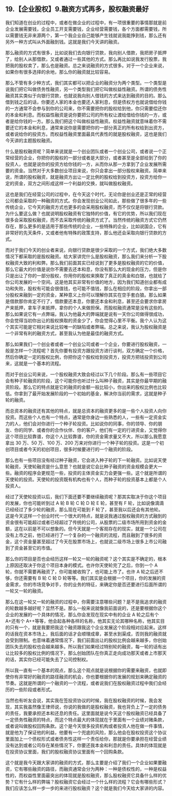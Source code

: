 ## 19.【企业股权】9.融资方式再多，股权融资最好
我们知道在创业的过程中，或者在做企业的过程中，有一项很重要的事情那就是前企业发展需要钱，企业员工开支需要钱，企业经营需要钱，各个方面都需要钱，所以需要钱无非来源两个，第一个我企业自己能够产生钱就说我能挣到钱，那么还有另外一种方式叫从外面融到钱。这就是我们今天讲的融资。


那么融资的方式有很多，比如说我们去向银行贷款，我向别人借款，我把房子抵押了，给别人从那借款，又或者通过一些其他的方式。那么再比如说我发行股票，我把我的股权卖了，那么也是融资。总之来说融资的方式很多。对于一个企业来说，如果你有很多选择的余地，那么你的融资就比较容易。


那么不管有多少种方式，我们其实都可以把企业的融资分为两个类型。一个类型是说我们把它叫做债务性融资，另一个类型我们把它叫做权益性融资。所谓的债务性融资其实类似于向银行贷款，也就说我向别人借钱的方式来达到融资的目的。那么借到钱之后的话，你要还人家的本金也要还人家利息，但是债权方也就说借给你钱的一方通常不会参与到你的公司来，你不需要把你的股权给到他，你只需要偿还你的本金和利息。而权益性融资是说你要把公司的所有权让渡给借给你钱的一方，或者是给你钱的一方。那么我们把这个叫做权益性融资。权益性融资就意味着你不需要还它的本金和利息，通常来说你是需要把你的一部分真正的所有权给到出资方，或者说给你的投资方。而权益性融资里面最具代表性的就是股权融资，这也是我们今天讲的主题股权融资。


什么是股权融资呢？简单来说就是一个创业团队或者一个创业公司，或者说一个正常经营的企业，你把你的股权的一部分或者是大部分，或者甚至是全部给到了你的投资人，也就是说你的投资方给你钱的一方，从而你从那一方拿到了企业发展所需要的资金。当然对于大多数创业项目来说，你只会拿出一部分股权来融资。简单来说，所谓的股权融资，就是融资方出让一定比例的股权给到投资方，投资方给你一定的资金，双方之间形成这样一个利益的交换，就叫做股权融资。


这也是我们在经营公司的过程中，在今天这个时代，无论你是创业还是正常的经营公司都会采取的一种融资的方式。你会发现创业公司如此，那些做了很多年的一些传统企业，它今天的融资方式也更多的会采用股权融资，而不仅仅是将银行贷款。为什么要这么做？也就说明股权融资有它独特的价值，有它的优势，所以我们现在很多会采取股权融资，而不去采取传统的融资方式了。当然传统的融资方式它仍然存在，那么更多的是适用于那些传统的企业，一些特殊的企业，比如说国企，它有非常好的先天条件，又或者他有特殊的政策支持，那么他还会采取向银行贷款的方式。


而对于我们今天的创业者来说，向银行贷款是很少采取的一个方式，我们绝大多数情况下都采取的是股权融资。给大家讲完什么是股权融资，那么我们来分析一下股权融资大致的利和弊。那么我们前面其实已经说到了更多是股权融资的它的价值，那么它最大的价值是说你不需要去还本和息，你没有那么大的现金的压力，但是你只是出让了你的一部分股权，你用你的股权来换取了真正的真金和白银，也就给了你公司发展的一个空间。这是他其实非常有价值的地方，因为我们知道创业都有成功和失败，股权有可能会很值钱，也可能不值钱，那么在相应的阶段，你拿出一部分股权来融到一定的资金，某种意义上你可以理解你其实在空手套白狼。那么如果是借款那你肯定不行了，借款要还本息，你要还本金和利息，甚至还会要求你拿房产来抵押，拿车子来抵押，拿你的个人来做担保。而股权融资通常是没有这些的。那么如果说它有一点弊端，我认为他最大的弊端就是说有一天你公司做得很成功，你会觉得当初你出让的股权换取的资金少了，你会觉得心里不平衡。我个人认为这个其实可能是它相对来说比较唯一的缺陷或者弊端。总之来说，我认为股权融资是一个非常有利的融资方式，甚至我认为他是最佳的融资方式。


那么如果我们一个创业者或者一个创业公司或者一个企业，你要进行股权融资，一般是怎样一个流程呢？首先你要有投资方跟投资方进行谈判，双方确定一个价格，然后你确定一定的股权比例，你把你这个股权给到投资方，投资方把钱投资到公司来，这就是一个基本的流程。


而对于创业公司来说，一个股权融资大致会经过以下几个阶段。那么有一些项目它会有种子轮融资的阶段，这个可能你也听过什么叫种子融资，其实是你最早期的融资阶段。那么它的特点就是它的融资的金额一般比较小，你出来的股权比例也比较低。你拿到了最开始发展阶段的一个初始的基金，解决你当前的需求，这就是种子轮的融资。


而总资本的融资还有其他的特点，就是总资本的融资更多的是一些个人投资人向你投资。而这些个人也有一个特点，通常是你身边一些熟悉的人，一些有一定资金实力的人，他们会对你进行一个种子轮投资。比如说你的同事，你的领导、你的朋友、你的同学、或者你的合作伙伴、你的客户，他们有一定的行进资金，又觉得你这个项目比较靠谱，你这个人比较靠谱，你的资金需求量又不大，所以那么我愿意拿出 30 万、50 万、100 万、200 万来对你进行一个种子轮的投资。这是一个初创项目或者今天的初创项目，很多时候要进行的一个融资的阶段。


那么也有一些项目没有经过种子融资，它会进入种子轮的下一轮融资。比如说天使轮融资，天使轮融资是什么意思？也就是说它会比种子融资的资金规模会更大一些。融资的程序会更规范一些，投资的主体资金实力会更强一些。这个就是所谓的天使轮的投资。天使轮的投资既有机构也有个人，而种子轮的投资基本上都是个人投资人。


经过了天使轮投资以后，我们下面还要不要继续融资呢？那其实取决于你这个项目的发展，你也可能听到过 A 轮 B 轮 C 轮 D 轮 E 轮，甚至有 F 轮，比如说像滴滴已经经过了多少轮的融资，那么现在可能到 F 轮了，甚至我以后还会有其他轮。这是今天这样一个创业时代一个很大的特点，就是说我通过股权融资的方式融到的资金很有可能超过或者已经超过了传统的公司，从股票的二级市场所用到资金的金额，这在以前是不可以想象的。但今天就是一个客观存在的现实，就是一个公司在没有上市之前，他已经进行了一个复杂的一个融资的流程，而且融到了很多的资金，这个资金量甚至超过了今天在股票市场上，也就说二级市场上很多上市公司融到了资金甚至它的市值。


那么你的项目是否也会经历这样一轮又一轮的融资呢？这个其实是不确定的，根本上原因还取决于你这个项目本身的模式。也许你天使轮完了之后，你到一个 A 轮，你就不需要再融资了，你可能被收购了，也可能上市了。也许 A 轮之后还不够，你还需要有 B 轮 C 轮 D 轮等等。我们其实是会根据一个项目，你的发展的资金需求，你的市场竞争对手，你的业务的特征，来确定你是否还要进行后面所谓的一轮又一轮的融资。


那么在这一轮又一轮的融资的过程中，你需要注意哪些问题？是不是我追求的融资的轮数越多越好呢？显然不是。那么一般来说就像我前面说的，还是要根据你这个企业的发展的一个具体的情况，那么你会发现在现实中有的企业 A 轮之后有个 A+还有个 A++等等，他会起各种各样的名称，他其实无论其哪种名称，他其实目的只有一个，就是我要把我这个融资跟我这个企业发展这个阶段相对应起来。这样的话我在资本市场上，我后面的话才会顺理成章，甚至水到渠成，否则我的融资就会受到限制。也意味着通常情况下，我们前面出让的股权比例会越来越多，你创始团队失去的股权也会越来越多。所以我们如果经过特别轮的融资，每一轮的话有出让比较多的股权比例的情况下，那么创始团队在你真正走向成功那天或者上市那天的话，其实你已经可能失去了公司控制权。


所以我一直有一个基本的观点，那么这个观点就是说根据你的需要来融资，也就即使你有非常好的融资的路径融资的机会，你也要根据你的发展的规划来确定融资的节奏。这就是所谓的一个融资的一个流程，或者说我们在股权融资过程中我们会经历的一些阶段或者形式。


当然也有听友会说，其实我在签投资协议的时候，我在股权融资的时候，我会发现，其实我虽然像王律师说，你说的我做的是股权融资，我也背负上了一定的债务的责任，我要承担还本和还息的责任。这里面就是说今天这个股权融资已经具备了一定债务性融资的特点，而这个特点最大的体现就在于里面有一个业绩对赌条款，或者说叫做股权回购条款。这个是今天很多投资机构或者投资人他在做一件事情，就是他为了保证他的利益，他要有一个兜底的风险，那么他会在股权投资这个协议里面加上一个债权形式或者债务性这样一个责任给你，那就是你要承担在经营业绩没有达到或者公司存在某些情况下，你要还我本金和利息的责任。具体的体现就是在投资协议里面，我们的股权融资协议里面有一个回购条款。


这个就是我今天跟大家讲的融资的方式，那么主要是介绍了我们一个企业如果要融资，它有哪些融资的路径，而融资通常会分为两种：一种是债权性的，一种是权益性的，而权益性里面最突出的体现就是股权融资，那么股权融资它具备什么样的优势？它有什么样的弊端？股权融资它会经过一个什么样的流程？它会有哪些形式？我们应该怎么样一步一步的来进行股权融资？这个就是我们今天给大家讲的内容。

